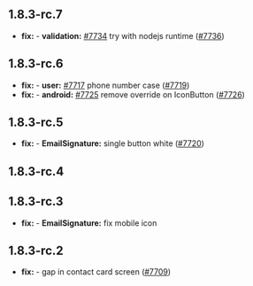 ## 1.8.3-rc.7

* **fix:**  - **validation:** [#7734](https://github.com/AzzappApp/azzapp/pull/7734) try with nodejs runtime ([#7736](https://github.com/AzzappApp/azzapp/pull/7736))

## 1.8.3-rc.6

* **fix:**  - **user:** [#7717](https://github.com/AzzappApp/azzapp/pull/7717) phone number case ([#7719](https://github.com/AzzappApp/azzapp/pull/7719))
* **fix:**  - **android:** [#7725](https://github.com/AzzappApp/azzapp/pull/7725) remove override on IconButton ([#7726](https://github.com/AzzappApp/azzapp/pull/7726))

## 1.8.3-rc.5

* **fix:**  - **EmailSignature:** single button white ([#7720](https://github.com/AzzappApp/azzapp/pull/7720))

## 1.8.3-rc.4



## 1.8.3-rc.3

* **fix:**  - **EmailSignature:** fix mobile icon

## 1.8.3-rc.2

* **fix:**  - gap in contact card screen ([#7709](https://github.com/AzzappApp/azzapp/pull/7709))